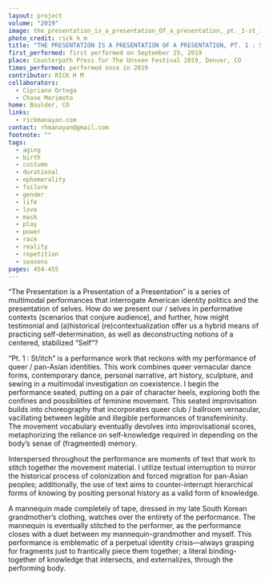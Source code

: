 ```yaml
---
layout: project
volume: "2019"
image: the_presentation_is_a_presentation_Of_a_presentation,_pt._1-st_itch.jpg
photo_credit: rick h m
title: "THE PRESENTATION IS A PRESENTATION OF A PRESENTATION, PT. 1 : ST/ITCH"
first_performed: first performed on September 25, 2019
place: Counterpath Press for The Unseen Festival 2019, Denver, CO
times_performed: performed once in 2019
contributor: RICK H M
collaborators:
  - Cipriano Ortega
  - Chase Morimoto
home: Boulder, CO
links:
  - rickmanayan.com
contact: rhmanayan@gmail.com
footnote: ""
tags:
  - aging
  - birth
  - costume
  - durational
  - ephemerality
  - failure
  - gender
  - life
  - love
  - mask
  - play
  - power
  - race
  - reality
  - repetition
  - seasons
pages: 454-455
---
```


“The Presentation is a Presentation of a Presentation” is a series of multimodal performances that interrogate American identity politics and the presentation of selves. How do we present our / selves in performative contexts (scenarios that conjure audience), and further, how might testimonial and (a)historical (re)contextualization offer us a hybrid means of practicing self-determination, as well as deconstructing notions of a centered, stabilized “Self”?

“Pt. 1 : St/itch” is a performance work that reckons with my performance of queer / pan-Asian identities. This work combines queer vernacular dance forms, contemporary dance, personal narrative, art history, sculpture, and sewing in a multimodal investigation on coexistence. I begin the performance seated, putting on a pair of character heels, exploring both the confines and possibilities of feminine movement. This seated improvisation builds into choreography that incorporates queer club / ballroom vernacular, vacillating between legible and illegible performances of transfemininity. The movement vocabulary eventually devolves into improvisational scores, metaphorizing the reliance on self-knowledge required in depending on the body’s sense of (fragmented) memory.

Interspersed throughout the performance are moments of text that work to stitch together the movement material. I utilize textual interruption to mirror the historical process of colonization and forced migration for pan-Asian peoples; additionally, the use of text aims to counter-interrupt hierarchical forms of knowing by positing personal history as a valid form of knowledge.

A mannequin made completely of tape, dressed in my late South Korean grandmother’s clothing, watches over the entirety of the performance. The mannequin is eventually stitched to the performer, as the performance closes with a duet between my mannequin-grandmother and myself. This performance is emblematic of a perpetual identity crisis—always grasping for fragments just to frantically piece them together; a literal binding-together of knowledge that intersects, and externalizes, through the performing body.
